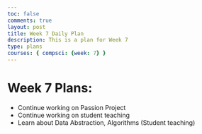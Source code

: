 ```yaml
---
toc: false
comments: true
layout: post
title: Week 7 Daily Plan
description: This is a plan for Week 7
type: plans
courses: { compsci: {week: 7} }
---
```


# Week 7 Plans:

- Continue working on Passion Project  <br>
- Continue working on student teaching<br>
- Learn about Data Abstraction, Algorithms (Student teaching)<br>